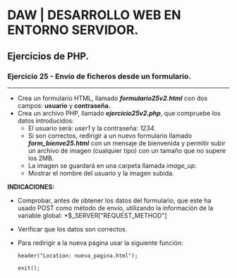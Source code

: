 # DAW | DESARROLLO WEB EN ENTORNO SERVIDOR.

## Ejercicios de PHP.

### Ejercicio 25 - Envío de ficheros desde un formulario.
---
- Crea un formulario HTML, llamado ***formulario25v2.html*** con dos campos: **usuario** y **contraseña.**
- Crea un archivo PHP, llamado ***ejercicio25v2.php***, que compruebe los datos introducidos:
    - El usuario será: *user1* y la contraseña: *1234*.
    - Si son correctos, redirigir a un nuevo formulario llamado ***form_bienve25.html*** con un mensaje de bienvenida y permitir subir un archivo de imagen (cualquier tipo) con un tamaño que no supere los 2MB.
    - La imagen se guardará en una carpeta llamada *image_up*.
    - Mostrar el nombre del usuario y la imagen subida.

**INDICACIONES:**
- Comprobar, antes de obtener los datos del formulario, que este ha usado POST como método de envío, utilizando la información de la variable global: *$_SERVER["REQUEST_METHOD"]
- Verificar que los datos son correctos.
- Para redirigir a la nueva página usar la siguiente función: 

    ```header("Location: nueva_pagina.html"); ```
    
    ```exit(); ```
